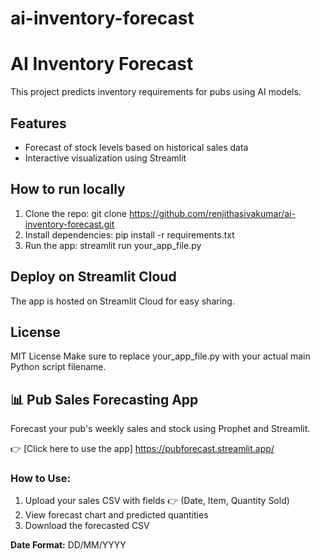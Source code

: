 # ai-inventory-forecast
# AI Inventory Forecast

This project predicts inventory requirements for pubs using AI models.

## Features
- Forecast of stock levels based on historical sales data
- Interactive visualization using Streamlit

## How to run locally
1. Clone the repo:
git clone https://github.com/renjithasivakumar/ai-inventory-forecast.git
2. Install dependencies:
pip install -r requirements.txt
3. Run the app:
streamlit run your_app_file.py
## Deploy on Streamlit Cloud
The app is hosted on Streamlit Cloud for easy sharing.

## License
MIT License
Make sure to replace your_app_file.py with your actual main Python script filename.

## 📊 Pub Sales Forecasting App

Forecast your pub's weekly sales and stock using Prophet and Streamlit.

👉 [Click here to use the app] https://pubforecast.streamlit.app/

### How to Use:
1. Upload your sales CSV with fields 👉 (Date, Item, Quantity Sold)
2. View forecast chart and predicted quantities
3. Download the forecasted CSV

**Date Format:** DD/MM/YYYY  

